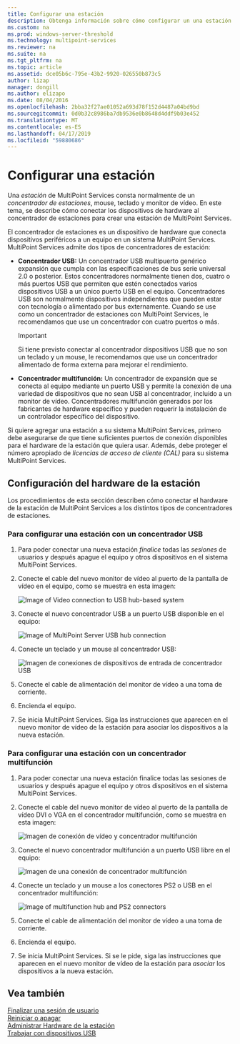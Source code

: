 ```yaml
---
title: Configurar una estación
description: Obtenga información sobre cómo configurar un una estación de MultiPoint Services
ms.custom: na
ms.prod: windows-server-threshold
ms.technology: multipoint-services
ms.reviewer: na
ms.suite: na
ms.tgt_pltfrm: na
ms.topic: article
ms.assetid: dce05b6c-795e-43b2-9920-026550b873c5
author: lizap
manager: dongill
ms.author: elizapo
ms.date: 08/04/2016
ms.openlocfilehash: 2bba32f27ae01052a693d78f152d4487a04bd9bd
ms.sourcegitcommit: 0d0b32c8986ba7db9536e0b8648d4ddf9b03e452
ms.translationtype: MT
ms.contentlocale: es-ES
ms.lasthandoff: 04/17/2019
ms.locfileid: "59880686"
---
```

# <a name="set-up-a-station"></a>Configurar una estación
Una *estación* de MultiPoint Services consta normalmente de un *concentrador de estaciones*, mouse, teclado y monitor de vídeo. En este tema, se describe cómo conectar los dispositivos de hardware al concentrador de estaciones para crear una estación de MultiPoint Services.  
  
El concentrador de estaciones es un dispositivo de hardware que conecta dispositivos periféricos a un equipo en un sistema MultiPoint Services. MultiPoint Services admite dos tipos de concentradores de estación:  
  
-   **Concentrador USB:** Un concentrador USB multipuerto genérico expansión que cumpla con las especificaciones de bus serie universal 2.0 o posterior. Estos concentradores normalmente tienen dos, cuatro o más puertos USB que permiten que estén conectados varios dispositivos USB a un único puerto USB en el equipo. Concentradores USB son normalmente dispositivos independientes que pueden estar con tecnología o alimentado por bus externamente. Cuando se use como un concentrador de estaciones con MultiPoint Services, le recomendamos que use un concentrador con cuatro puertos o más.  
  
    > [!IMPORTANT]  
    > Si tiene previsto conectar al concentrador dispositivos USB que no son un teclado y un mouse, le recomendamos que use un concentrador alimentado de forma externa para mejorar el rendimiento.  
  
-   **Concentrador multifunción:** Un concentrador de expansión que se conecta al equipo mediante un puerto USB y permite la conexión de una variedad de dispositivos que no sean USB al concentrador, incluido a un monitor de vídeo. Concentradores multifunción generados por los fabricantes de hardware específico y pueden requerir la instalación de un controlador específico del dispositivo.  
  
Si quiere agregar una estación a su sistema MultiPoint Services, primero debe asegurarse de que tiene suficientes puertos de conexión disponibles para el hardware de la estación que quiera usar. Además, debe proteger el número apropiado de *licencias de acceso de cliente (CAL)* para su sistema MultiPoint Services.  
  
## <a name="setting-up-station-hardware"></a>Configuración del hardware de la estación  
Los procedimientos de esta sección describen cómo conectar el hardware de la estación de MultiPoint Services a los distintos tipos de concentradores de estaciones.  
  
### <a name="to-set-up-a-station-with-a-usb-hub"></a>Para configurar una estación con un concentrador USB  
  
1.  Para poder conectar una nueva estación *finalice* todas las *sesiones* de usuarios y después apague el equipo y otros dispositivos en el sistema MultiPoint Services.  
  
2.  Conecte el cable del nuevo monitor de vídeo al puerto de la pantalla de vídeo en el equipo, como se muestra en esta imagen:  
  
    ![Image of Video connection to USB hub-based system](./media/WMSVideoConnection.gif)  
  
3.  Conecte el nuevo concentrador USB a un puerto USB disponible en el equipo:  
  
    ![Image of MultiPoint Server USB hub connection](./media/WMSUSBHubConnection.gif)  
  
4.  Conecte un teclado y un mouse al concentrador USB:  
  
    ![Imagen de conexiones de dispositivos de entrada de concentrador USB](./media/WMSUSBDeviceConnection.gif)  
  
5.  Conecte el cable de alimentación del monitor de vídeo a una toma de corriente.  
  
6.  Encienda el equipo.  
  
7.  Se inicia MultiPoint Services. Siga las instrucciones que aparecen en el nuevo monitor de vídeo de la estación para asociar los dispositivos a la nueva estación.  
  
### <a name="to-set-up-a-station-with-a-multifunction-hub"></a>Para configurar una estación con un concentrador multifunción  
  
1.  Para poder conectar una nueva estación finalice todas las sesiones de usuarios y después apague el equipo y otros dispositivos en el sistema MultiPoint Services.  
  
2.  Conecte el cable del nuevo monitor de vídeo al puerto de la pantalla de vídeo DVI o VGA en el concentrador multifunción, como se muestra en esta imagen:  
  
    ![Imagen de conexión de vídeo y concentrador multifunción](./media/WMSMultifunctionHubVideoConnection.gif)  
  
3.  Conecte el nuevo concentrador multifunción a un puerto USB libre en el equipo:  
  
    ![Imagen de una conexión de concentrador multifunción](./media/WMSMultifunctionHubConnection.gif)  
  
4.  Conecte un teclado y un mouse a los conectores PS2 o USB en el concentrador multifunción:  
  
    ![Image of multifunction hub and PS2 connectors](./media/WMSMultifunctionHubPS2Connection.gif)  
  
5.  Conecte el cable de alimentación del monitor de vídeo a una toma de corriente.  
  
6.  Encienda el equipo.  
  
7.  Se inicia MultiPoint Services. Si se le pide, siga las instrucciones que aparecen en el nuevo monitor de vídeo de la estación para *asociar* los dispositivos a la nueva estación.  
  
## <a name="see-also"></a>Vea también  
[Finalizar una sesión de usuario](End-a-User-Session.md)  
[Reiniciar o apagar](Restart-or-Shut-Down.md)  
[Administrar Hardware de la estación](Manage-Station-Hardware.md)  
[Trabajar con dispositivos USB](Work-with-USB-Devices.md)